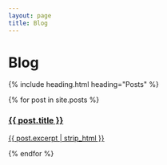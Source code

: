 ```yaml
---
layout: page
title: Blog
---
```

<h1 id="title">Blog</h1>

{% include heading.html heading="Posts" %}

<div>
{% for post in site.posts %}
    <a href="{{ post.url }}" class="card">
        <h3>{{ post.title }}</h3>
        <p>{{ post.excerpt | strip_html }}</p>
    </a>
{% endfor %}
</div>
